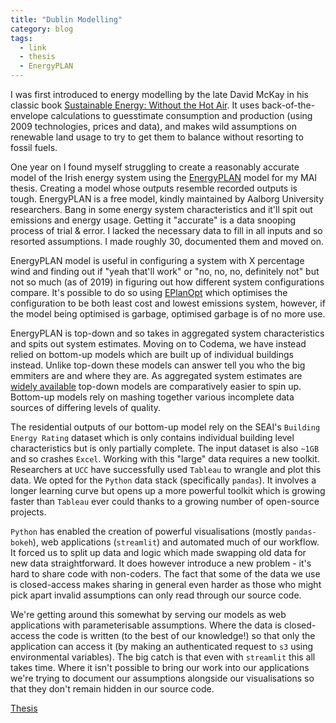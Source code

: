 ```yaml
---
title: "Dublin Modelling"
category: blog
tags:
  - link
  - thesis
  - EnergyPLAN
---
```

I was first introduced to energy modelling by the late David McKay in his classic book [Sustainable Energy: Without the Hot Air](https://withouthotair.com/).  It uses back-of-the-envelope calculations to guesstimate consumption and production (using 2009 technologies, prices and data), and makes wild assumptions on renewable land usage to try to get them to balance without resorting to fossil fuels.

One year on I found myself struggling to create a reasonably accurate model of the Irish energy system using the [EnergyPLAN](https://www.energyplan.eu/) model for my MAI thesis.  Creating a model whose outputs resemble recorded outputs is tough.  EnergyPLAN is a free model, kindly maintained by Aalborg University researchers.  Bang in some energy system characteristics and it'll spit out emissions and energy usage.  Getting it "accurate" is a data snooping process of trial & error.  I lacked the necessary data to fill in all inputs and so resorted assumptions.  I made roughly 30, documented them and moved on.

EnergyPLAN model is useful in configuring a system with X percentage wind and finding out if "yeah that'll work" or "no, no, no, definitely not" but not so much (as of 2019) in figuring out how different system configurations compare.  It's possible to do so using [EPlanOpt](https://gitlab.inf.unibz.it/URS/EPLANopt) which optimises the configuration to be both least cost and lowest emissions system, however, if the model being optimised is garbage, optimised garbage is of no more use.

EnergyPLAN is top-down and so takes in aggregated system characteristics and spits out system estimates.  Moving on to Codema, we have instead relied on bottom-up models which are built up of individual buildings instead.  Unlike top-down these models can answer tell you who the big emmiters are and where they are.  As aggregated system estimates are [widely available](https://www.seai.ie/data-and-insights/seai-statistics/) top-down models are comparatively easier to spin up.  Bottom-up models rely on mashing together various incomplete data sources of differing levels of quality.

The residential outputs of our bottom-up model rely on the SEAI's `Building Energy Rating` dataset which is only contains individual building level characteristics but is only partially complete.  The input dataset is also `~1GB` and so crashes `Excel`.  Working with this "large" data requires a new toolkit.  Researchers at `UCC` have successfully used `Tableau` to wrangle and plot this data.  We opted for the `Python` data stack (specifically `pandas`).  It involves a longer learning curve but opens up a more powerful toolkit which is growing faster than `Tableau` ever could thanks to a growing number of open-source projects.

`Python` has enabled the creation of powerful visualisations (mostly `pandas-bokeh`), web applications (`streamlit`) and automated much of our workflow.  It forced us to split up data and logic which made swapping old data for new data straightforward.  It does however introduce a new problem -  it's hard to share code with non-coders.  The fact that some of the data we use is closed-access makes sharing in general even harder as those who might pick apart invalid assumptions can only read through our source code.

We're getting around this somewhat by serving our models as web applications with parameterisable assumptions.  Where the data is closed-access the code is written (to the best of our knowledge!) so that only the application can access it (by making an authenticated request to `s3` using environmental variables).  The big catch is that even with `streamlit` this all takes time.  Where it isn't possible to bring our work into our applications we're trying to document our assumptions alongside our visualisations so that they don't remain hidden in our source code.

<div><a href="{{ site.root_url }}/assets/pdfs/RMolony_MAI_Thesis_2019.pdf" class="btn btn--primary">Thesis</a></div>